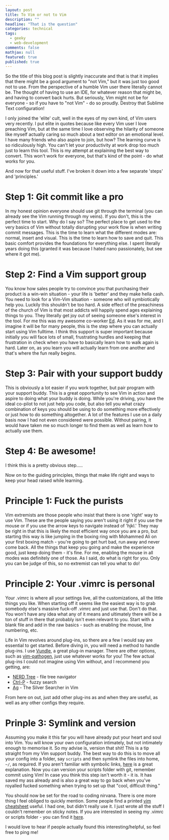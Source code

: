 ```yaml
---
layout: post
title: To Vim or not to Vim
description: ""
headline: "That is the question"
categories: technical
tags:
  - geeky
  - web-development
comments: false
mathjax: null
featured: true
published: true
---
```


So the title of this blog post is slightly inaccurate and that is that it implies that there might be a good argument to "not Vim," but it was just too good not to use. From the perspective of a humble Vim user there literally cannot be. The thought of having to use an IDE, for whatever reason that might be, and having to convert back hurts. But seriously, Vim might not be for everyone - so if you have to "not Vim" - do so proudly. Destroy that Sublime Text configuration!

I only joined the 'elite' cult, well in the eyes of my own kind, of Vim users very recently. I put elite in quotes because like every Vim user I love preaching Vim, but at the same time I love observing the hilarity of someone like myself actually caring so much about a text editor on an emotional level. I have many friends who also aspire to join, but how? The learning curve is so ridiculously high. You can't let your productivity at work drop too much just to learn this tool. This is my attempt at explaining the best way to convert. This won't work for everyone, but that's kind of the point - do what works for you.

And now for that useful stuff. I've broken it down into a few separate 'steps' and 'principles.'

# Step 1: Git commit like a pro
In my honest opinion everyone should use git through the terminal (you can already see the Vim running through my veins). If you don't, this is the perfect time to start. Why do I say so? The perfect place to get used to the very basics of Vim without totally disrupting your work flow is when writing commit messages. This is the time to learn what the different modes are: normal, insert and visual. This is the time to learn how to save and quit. This basic comfort provides the foundations for everything else. I spent literally years doing this (granted it was because I hated nano passionately, but see where it got me).

# Step 2: Find a Vim support group
You know how sales people try to convince you that purchasing their product is a win-win situation - your life is 'better' and they make hella cash. You need to look for a Vim-Vim situation - someone who will symbiotically help you. Luckily this shouldn't be too hard. A side effect of the preachiness of the church of Vim is that most addicts will happily spend ages explaining things to you. They literally get joy out of seeing someone else's interest in the tool. For me this was my awesome co-worker [Ed](https://github.com/seddy). As it was for me, and I imagine it will be for many people, this is the step where you can actually start using Vim fulltime. I think this support is super important because initially you will face lots of small, frustrating hurdles and keeping that frustration in check when you have to basically learn how to walk again is hard. Later on, as you learn you will actually learn from one another and that's where the fun really begins.

# Step 3: Pair with your support buddy
This is obviously a lot easier if you work together, but pair program with your support buddy. This is a great opportunity to see Vim in action and aspire to doing what your buddy is doing. While you're driving, you have the ideal co-pilot to not just help you code, but also tell you what crazy combination of keys you should be using to do something more effectively or just how to do something altogether. A lot of the features I use on a daily basis now I had not even considered were possible. Without pairing, it would have taken me so much longer to find them as well as learn how to actually use them.

# Step 4: Be awesome!
I think this is a pretty obvious step.....

Now on to the guiding principles, things that make life right and ways to keep your head raised while learning.

# Principle 1: Fuck the purists
Vim extremists are those people who insist that there is one 'right' way to use Vim. These are the people saying you aren't using it right if you use the mouse or if you use the arrow keys to navigate instead of 'hjkl.' They may be right in that this is likely the most efficient way once you are a pro, but starting this way is like jumping in the boxing ring with Mohammed Ali on your first boxing match - you're going to get hurt bad, run away and never come back. All the things that keep you going and make the experience good, just keep doing them - it's fine. For me, enabling the mouse in all modes was definitely one of those. As I said, do what is right for you. Only you can be judge of this, so no extremist can tell you what to do!

# Principle 2: Your .vimrc is personal
Your .vimrc is where all your settings live, all the customizations, all the little things you like. When starting off it seems like the easiest way is to grab somebody else's massive fuck-off .vimrc and just use that. Don't do that. You won't have any idea what any of it means and ultimately there will be a ton of stuff in there that probably isn't even relevant to you. Start with a blank file and add in the raw basics - such as enabling the mouse, line numbering, etc.

Life in Vim revolves around plug-ins, so there are a few I would say are essential to get started. Before diving in, you will need a method to handle plug-ins. I use [Vundle](https://github.com/VundleVim/Vundle.vim), a great plug-in manager. There are other options, such as [vim-pathogen](https://github.com/tpope/vim-pathogen), just use whatever works for you! The few actual plug-ins I could not imagine using Vim without, and I recommend you getting, are:

- [NERD Tree](https://github.com/scrooloose/nerdtree) - file tree navigator
- [Ctrl-P](https://github.com/kien/ctrlp.vim) - fuzzy search
- [Ag](https://github.com/rking/ag.vim) - The Silver Searcher in Vim

From here on out, just add other plug-ins as and when they are useful, as well as any other configs they require.

# Prinple 3: Symlink and version
Assuming you make it this far you will have already put your heart and soul into Vim. You will know your own configuration intimately, but not intimately enough to memorise it. So my advise is, version that shit! This is a tip straight from my Vim support buddy. The best way to do this is to move all your config into a folder, say `scripts` and then symlink the files into home, `~/`, as required. If you aren't familiar with symbolic links, [here](https://kb.iu.edu/d/abbe) is a great explanation. Now you can version your scripts folder with git, remember commit using Vim! In case you think this step isn't worth it - it is. It has saved my ass already and is also a great way to go back when you've royalled fucked something when trying to set up that "cool, difficult thing."

You should now be set for the road to coding nirvana. There is one more thing I feel obliged to quickly mention. Some people find a printed [vim cheatsheet](http://www.viemu.com/a_vi_vim_graphical_cheat_sheet_tutorial.html) useful. I had one, but didn't really use it. I just wrote all the stuff I couldn't remember on sticky notes. If you are interested in seeing my .vimrc or scripts folder - you can find it [here](https://github.com/ram535ii/scripts).

I would love to hear if people actually found this interesting/helpful, so feel free to ping me!
